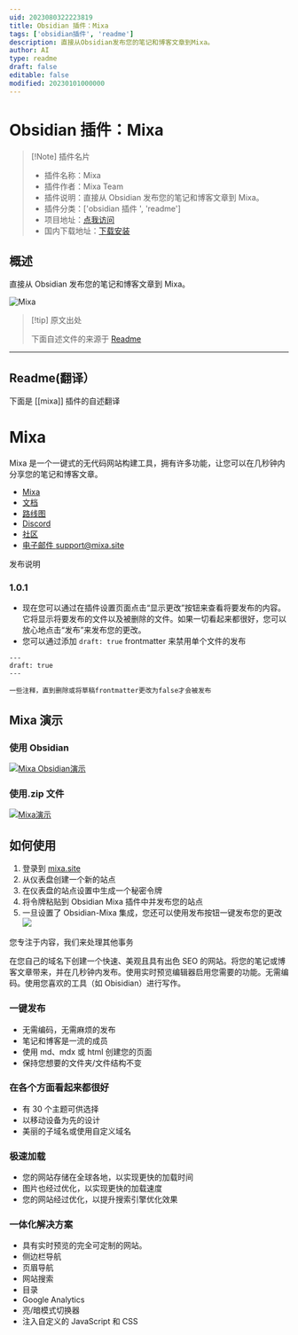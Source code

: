 ```yaml
---
uid: 2023080322223819
title: Obsidian 插件：Mixa
tags: ['obsidian插件', 'readme']
description: 直接从Obsidian发布您的笔记和博客文章到Mixa。
author: AI
type: readme
draft: false
editable: false
modified: 20230101000000
---
```


# Obsidian 插件：Mixa

> [!Note] 插件名片
> - 插件名称：Mixa
> - 插件作者：Mixa Team
> - 插件说明：直接从 Obsidian 发布您的笔记和博客文章到 Mixa。
> - 插件分类：['obsidian 插件 ', 'readme']
> - 项目地址：[点我访问](https://github.com/mixasite/obsidian-mixa)
> - 国内下载地址：[下载安装](https://pkmer.cn/products/plugin/pluginMarket/?mixa)

## 概述

直接从 Obsidian 发布您的笔记和博客文章到 Mixa。

![Mixa](https://cdn.pkmer.cn/covers/mixa.png!pkmer)

> [!tip] 原文出处
>
>下面自述文件的来源于 [Readme](https://ghproxy.net/https://raw.githubusercontent.com/mixasite/obsidian-mixa/main/README.md)
>

---

## Readme(翻译）

下面是 [[mixa]] 插件的自述翻译

# Mixa

Mixa 是一个一键式的无代码网站构建工具，拥有许多功能，让您可以在几秒钟内分享您的笔记和博客文章。

- [Mixa](https://mixa.site)
- [文档](https://mixa.site/docs)
- [路线图](https://trello.com/b/UG0i4eJR/mixa-roadmap)
- [Discord](https://discord.com/invite/z3xNMHjUt7)
- [社区](https://mixasite.talkyard.net/)
- [电子邮件 support@mixa.site](mailto:support@mixa.site)

发布说明

### 1.0.1

- 现在您可以通过在插件设置页面点击“显示更改”按钮来查看将要发布的内容。它将显示将要发布的文件以及被删除的文件。如果一切看起来都很好，您可以放心地点击“发布”来发布您的更改。
- 您可以通过添加 `draft: true` frontmatter 来禁用单个文件的发布

```
---
draft: true
---

一些注释，直到删除或将草稿frontmatter更改为false才会被发布
```

## Mixa 演示

### 使用 Obsidian

[![Mixa Obsidian演示](./mixa_obs_thumbnail.png)](https://youtu.be/FrvZd2pdX-g)

### 使用.zip 文件

[![Mixa演示](./mixa_thumbnail.png)](https://youtu.be/-Ylp5Dm9sVo)

## 如何使用

1. 登录到 [mixa.site](https://mixa.site)
2. 从仪表盘创建一个新的站点
3. 在仪表盘的站点设置中生成一个秘密令牌
4. 将令牌粘贴到 Obsidian Mixa 插件中并发布您的站点
5. 一旦设置了 Obsidian-Mixa 集成，您还可以使用发布按钮一键发布您的更改
![](./publish-icon.png)

您专注于内容，我们来处理其他事务

在您自己的域名下创建一个快速、美观且具有出色 SEO 的网站。将您的笔记或博客文章带来，并在几秒钟内发布。使用实时预览编辑器启用您需要的功能。无需编码。使用您喜欢的工具（如 Obisidian）进行写作。

### 一键发布

- 无需编码，无需麻烦的发布
- 笔记和博客是一流的成员
- 使用 md、mdx 或 html 创建您的页面
- 保持您想要的文件夹/文件结构不变

### 在各个方面看起来都很好

- 有 30 个主题可供选择
- 以移动设备为先的设计
- 美丽的子域名或使用自定义域名

### 极速加载

- 您的网站存储在全球各地，以实现更快的加载时间
- 图片也经过优化，以实现更快的加载速度
- 您的网站经过优化，以提升搜索引擎优化效果

### 一体化解决方案

- 具有实时预览的完全可定制的网站。
- 侧边栏导航
- 页眉导航
- 网站搜索
- 目录
- Google Analytics
- 亮/暗模式切换器
- 注入自定义的 JavaScript 和 CSS



